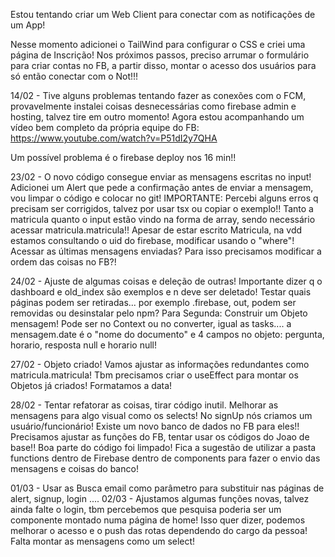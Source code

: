 Estou tentando criar um Web Client para conectar com as notificações de um App!

Nesse momento adicionei o TailWind para configurar o CSS e criei uma página de Inscrição!
Nos próximos passos, preciso arrumar o formulário para criar contas no FB, a partir disso, montar o acesso dos usuários para só então conectar com o Not!!!

14/02 - Tive alguns problemas tentando fazer as conexões com o FCM, provavelmente instalei coisas desnecessárias como firebase admin e hosting, talvez tire em outro momento!
Agora estou acompanhando um vídeo bem completo da própria equipe do FB:
https://www.youtube.com/watch?v=P51dI2y7QHA

Um possível problema é o firebase deploy nos 16 min!!

23/02 - O novo código consegue enviar as mensagens escritas no input! Adicionei um Alert que pede a confirmação antes de enviar a mensagem, vou limpar o código e colocar no git!
IMPORTANTE:
Percebi alguns erros q precisam ser corrigidos, talvez por usar tsx ou copiar o exemplo!!
Tanto a matricula quanto o input estão vindo na forma de array, sendo necessário acessar matricula.matricula!!
Apesar de estar escrito Matricula, na vdd estamos consultando o uid do firebase, modificar usando o "where"!
Acessar as últimas mensagens enviadas? Para isso precisamos modificar a ordem das coisas no FB?!

24/02 - Ajuste de algumas coisas e deleção de outras! Importante dizer q o dashboard e old_index são exemplos e n deve ser deletado! Testar quais páginas podem ser retiradas...
por exemplo .firebase, out, podem ser removidas ou desinstalar pelo npm?
Para Segunda: Construir um Objeto mensagem! Pode ser no Context ou no converter, igual as tasks.... a mensagem.date é o "nome do documento" e 4 campos no objeto:
pergunta, horario, resposta null e horario null!

27/02 - Objeto criado! Vamos ajustar as informações redundantes como matricula.matricula! Tbm precisamos criar o useEffect para montar os Objetos já criados!
Formatamos a data!

28/02 - Tentar refatorar as coisas, tirar código inutil. Melhorar as mensagens para algo visual como os selects!
No signUp nós criamos um usuário/funcionário! Existe um novo banco de dados no FB para eles!! Precisamos ajustar as funções do FB, tentar usar os códigos do Joao de base!!
Boa parte do código foi limpado! Fica a sugestão de utilizar a pasta functions dentro de Firebase dentro de components para fazer o envio das mensagens e coisas do banco!

01/03 - Usar as Busca email como parâmetro para substituir nas páginas de alert, signup, login ....
02/03 - Ajustamos algumas funções novas, talvez ainda falte o login, tbm percebemos que pesquisa poderia ser um componente montado numa página de home!
Isso quer dizer, podemos melhorar o acesso e o push das rotas dependendo do cargo da pessoa!
Falta montar as mensagens como um select!